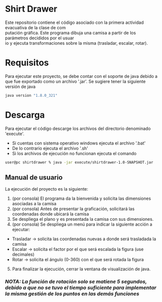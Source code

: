# Shirt Drawer
Este repositorio contiene el código asociado con la primera actividad evacuativa de la clase de com\
putación gráfica. Este programa dibuja una camisa a partir de los parámetros decididos por el usuar\
io y ejecuta transformaciones  sobre la misma (trasladar, escalar, rotar).

# Requisitos
Para ejecutar este proyecto, se debe contar con el soporte de java debido a que fue exportado como un archivo '.jar'. Se sugiere tener la siguiente versión de java
```sh
java version "1.8.0_321"
```

# Descarga
Para ejecutar el código	descarge los archivos del directorio denominado 'execute'.
- Si cuentas con sistema operativo windows ejecuta el archivo '.bat'
- De lo contrario ejecuta el archivo '.sh'
- Si los archivos de ejecución no funcionan ejecuta el comando

```sh
user@pc shirtdrawer % java -jar execute/shirtdrawer-1.0-SNAPSHOT.jar
```

## Manual de usuario

La ejecución del proyecto es la siguiente:
1. (por consola) El programa da la bienvenida y solicita las dimensiones asociadas a la camisa
2. (por consola) Antes de presentar la graficación, solicitará las coordenadas donde ubicará la camisa
3. Se despliega el plano y es presentada la camisa con sus dimensiones.
4. (por consola) Se despliega un menú para indicar la siguiente acción a ejecutar:
* Trasladar -> solicita las coordenadas nuevas a donde será trasladada la camisa
* Escalar -> solicita el factor por el que será escalada la figura (use decimales)
* Rotar -> solicita el ángulo (0-360) con el que será rotada la figura 
5. Para finalizar la ejecución, cerrar la ventana de visualización de java.

### _NOTA: La función de rotación solo se matiene 5 segundos, debido a que no se tuvo el tiempo suficiente para implementar la misma gestión de los puntos en las demás funciones_ 